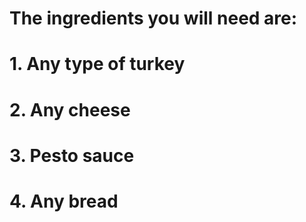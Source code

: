 # The ingredients you will need are:
# 1. Any type of turkey
# 2. Any cheese
# 3. Pesto sauce
# 4. Any bread